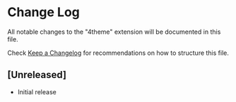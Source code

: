 # Change Log

All notable changes to the "4theme" extension will be documented in this file.

Check [Keep a Changelog](http://keepachangelog.com/) for recommendations on how to structure this file.

## [Unreleased]

- Initial release
